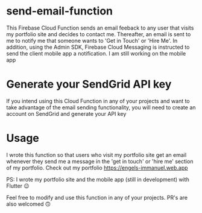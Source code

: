 # send-email-function
This Firebase Cloud Function sends an email feeback to any user that visits my portfolio site and decides to contact me. Thereafter, an email is sent to me to notify me that someone wants to 'Get in Touch' or 'Hire Me'. In addition, using the Admin SDK, Firebase Cloud Messaging is instructed to send the client mobile app a notification. I am still working on the mobile app

# Generate your SendGrid API key
If you intend using this Cloud Function in any of your projects and want to take advantage of the email sending functionality, you will need to create an account on SendGrid and generate your API key

# Usage
I wrote this function so that users who visit my portfolio site get an email whenever they send me a message in the 'get in touch' or 'hire me' section of my portfolio. Check out my portfolio https://engels-immanuel.web.app

PS: I wrote my portfolio site and the mobile app (still in development) with Flutter 😉

Feel free to modify and use this function in any of your projects. PR's are also welcomed 🙃
